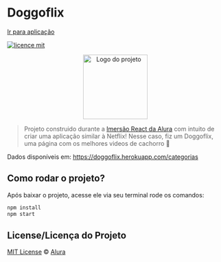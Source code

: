 # Doggoflix
[Ir para aplicação](https://doggoflix.herokuapp.com/categorias) 

[![licence mit](https://img.shields.io/badge/licence-MIT-blue.svg)](https://github.com/imersao-alura/aluraflix/blob/master/LICENSE)

<p align="center">
  <img alt="Logo do projeto" width="150px" src="https://www.alura.com.br/assets/img/imersoes/react/imersao-react-logo.1594044142.svg" />
</p>

> Projeto construido durante a [Imersão React da Alura](https://www.alura.com.br/imersao-react/) com intuito de criar uma aplicação similar à Netflix!
Nesse caso, fiz um Doggoflix, uma página com os melhores videos de cachorro :dog:

Dados disponíveis em: https://doggoflix.herokuapp.com/categorias

## Como rodar o projeto?

Após baixar o projeto, acesse ele via seu terminal rode os comandos:

```sh
npm install
npm start
```


## License/Licença do Projeto
[MIT License](./LICENSE) © [Alura](http://alura.com.br/)
